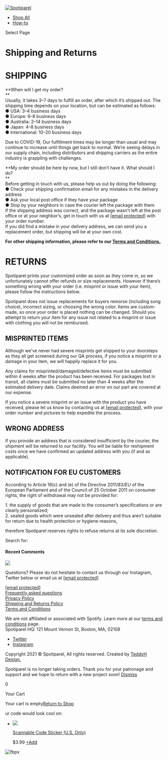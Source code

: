 [![Spotiparel](https://spotiparel.com/wp-content/uploads/2021/02/logo-horizontal.png)](https://spotiparel.com/)

* [Shop All](https://spotiparel.com/shop/)
* [How-to](https://spotiparel.com/how-to/)

[](https://spotiparel.com/cart/)

Select Page

Shipping and Returns
====================

SHIPPING
========

**When will I get my order?  
**  
Usually, it takes 3–7 days to fulfill an order, after which it’s shipped out. The shipping time depends on your location, but can be estimated as follows:  
● USA: 3–4 business days  
● Europe: 6–8 business days  
● Australia: 2–14 business days  
● Japan: 4–8 business days  
● International: 10–20 business days  

Due to COVID-19, Our fulfillment times may be longer than usual and may continue to increase until things get back to normal. We’re seeing delays in our supply chain, including distributors and shipping carriers as the entire industry is grappling with challenges.

**My order should be here by now, but I still don’t have it. What should I do?  
**  
Before getting in touch with us, please help us out by doing the following:  
● Check your shipping confirmation email for any mistakes in the delivery address  
● Ask your local post office if they have your package  
● Stop by your neighbors in case the courier left the package with them  
If the shipping address was correct, and the package wasn’t left at the post office or at your neighbor’s, get in touch with us at [\[email protected\]](https://spotiparel.com/cdn-cgi/l/email-protection) with your order number.  
If you did find a mistake in your delivery address, we can send you a replacement order, but shipping will be at your own cost.

**For other shipping information, please refer to our [Terms and Conditions.](https://spotiparel.com/terms-and-conditions/)**

RETURNS
=======

Spotiparel prints your customized order as soon as they come in, so we unfortunately cannot offer refunds or size replacements. However if there’s something wrong with your order (i.e. misprint or issue with your item), please follow the instructions below.

Spotiparel does not issue replacements for buyers remorse (including song choice), incorrect sizing, or choosing the wrong color. Items are custom-made, so once your order is placed nothing can be changed. Should you attempt to return your item for any issue not related to a misprint or issue with clothing you will not be reimbursed.

**MISPRINTED ITEMS**
--------------------

Although we’ve never had severe misprints get shipped to your doorsteps as they all get screened during our QA process, if you notice a misprint or a damage in your item, we will happily replace it for you.

Any claims for misprinted/damaged/defective items must be submitted within 4 weeks after the product has been received. For packages lost in transit, all claims must be submitted no later than 4 weeks after the estimated delivery date. Claims deemed an error on our part are covered at our expense.

If you notice a severe misprint or an issue with the product you have received, please let us know by contacting us at [\[email protected\]](https://spotiparel.com/cdn-cgi/l/email-protection), with your order number and pictures to help expedite the process.

**WRONG ADDRESS**
-----------------

If you provide an address that is considered insufficient by the courier, the shipment will be returned to our facility. You will be liable for reshipment costs once we have confirmed an updated address with you (if and as applicable).

****NOTIFICATION FOR EU CUSTOMERS****
-------------------------------------

According to Article 16(c) and (e) of the Directive 2011/83/EU of the European Parliament and of the Council of 25 October 2011 on consumer rights, the right of withdrawal may not be provided for:

1\. the supply of goods that are made to the consumer’s specifications or are clearly personalized;  
2\. sealed goods which were unsealed after delivery and thus aren’t suitable for return due to health protection or hygiene reasons,

therefore Spotiparel reserves rights to refuse returns at its sole discretion.

Search for:  

#### Recent Comments

![](https://spotiparel.com/wp-content/uploads/2021/02/logowhite-1.png)

Questions? Please do not hesitate to contact us through our Instagram, Twitter below or email us at [\[email protected\]](https://spotiparel.com/cdn-cgi/l/email-protection)

[\[email protected\]](https://spotiparel.com/cdn-cgi/l/email-protection)  
[Frequently asked questions](https://spotiparel.com/faqs)  
[Privacy Policy](https://spotiparel.com/privacy-policy)  
[Shipping and Returns Policy](https://spotiparel.com/shipping-and-returns)  
[Terms and Conditions](https://spotiparel.com/terms-and-conditions)  
  

We are not affiliated or associated with Spotify. Learn more at our [terms and conditions](https://spotiparel.com/terms-and-conditions) page.  
Spotiparel HQ: 121 Mount Vernon St, Boston, MA, 02108

* [Twitter](https://twitter.com/spotiparel)
* [Instagram](https://instagram.com/spotiparel)

Copyright 2021 © Spotiparel, All rights reserved. Created by [TeddyH Design.](https://teddyh.io/)

Spotiparel is no longer taking orders. Thank you for your patronage and support and we hope to return with a new project soon! [Dismiss](#)

0

Your Cart

Your cart is empty[Return to Shop](https://spotiparel.com/shop/)

ur code would look cool on:

* [![](https://spotiparel.com/wp-content/uploads/2021/05/spotiparel-product-sticker-300x300.png)](https://spotiparel.com/product/scannable-code-sticker/)
    
    [Scannable Code Sticker (U.S. Only)](https://spotiparel.com/product/scannable-code-sticker/)
    
    $3.99 [+Add](https://spotiparel.com/product/scannable-code-sticker/)
    

![fbpx](https://www.facebook.com/tr?id=712088669503317&ev=PageView&noscript=1)